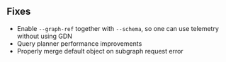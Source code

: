 ## Fixes

- Enable `--graph-ref` together with `--schema`, so one can use telemetry without using GDN
- Query planner performance improvements
- Properly merge default object on subgraph request error
